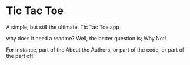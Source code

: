 # Tic Tac Toe



A simple, but still the ultimate, Tic Tac Toe app



why does it need a readme? Well, the better question is; Why Not!


For instance, part of the About the Authors, or part of the code, or part of the part of!